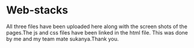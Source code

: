 # Web-stacks
All three files have been uploaded here along with the screen shots of the pages.The js and css files have been linked in the html file.
This was done by me and my team mate sukanya.Thank you.
